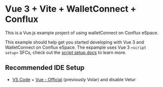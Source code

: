 # Vue 3 + Vite + WalletConnect + Conflux

This is a Vue.js example project of using walletConnect on Conflux eSpace.

This example should help get you started developing with Vue 3 and WalletConnect on Conflux eSpace. The expample uses Vue 3 `<script setup>` SFCs, check out the [script setup docs](https://v3.vuejs.org/api/sfc-script-setup.html#sfc-script-setup) to learn more.

## Recommended IDE Setup

- [VS Code](https://code.visualstudio.com/) + [Vue - Official](https://marketplace.visualstudio.com/items?itemName=Vue.volar) (previously Volar) and disable Vetur
